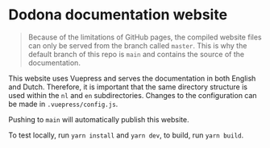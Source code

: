 # Dodona documentation website

> Because of the limitations of GitHub pages, the compiled website files can only be served from the branch called `master`. This is why the default branch of this repo is `main` and contains the source of the documentation.

This website uses Vuepress and serves the documentation in both English and Dutch. Therefore, it is important that the same directory structure is used within the `nl` and `en` subdirectories. Changes to the configuration can be made in `.vuepress/config.js`.

Pushing to `main` will automatically publish this website.

To test locally, run `yarn install` and `yarn dev`, to build, run `yarn build`.
